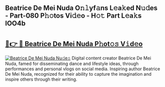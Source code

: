 ## Beatrice De Mei Nuda O𝚗𝚕yf𝚊ns L𝚎a𝚔ed N𝚞𝚍es - Part-080 P𝚑𝚘tos Vi𝚍𝚎o - H𝚘𝚝 Part L𝚎a𝚔s lOO4b

# <h2><a href="http://kf6bfa7.oniu.top/?m=Beatrice+De+Mei+Nuda">🔗👉 🔴 Beatrice De Mei Nuda P𝚑ot𝚘𝚜 V𝚒d𝚎o</a></h2>

[![Beatrice De Mei Nuda Nu𝚍e𝚜](https://i.imgur.com/0qMVB7G.gif)](http://kf6bfa7.oniu.top/?m=Beatrice+De+Mei+Nuda)
Digital content creator Beatrice De Mei Nuda, famed for disseminating dance and lifestyle ideas, through performances and personal vlogs on social media. Inspiring author Beatrice De Mei Nuda, recognized for their ability to capture the imagination and inspire others through their writing.  
